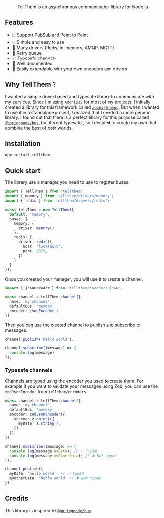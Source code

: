 <p align="center">
  <br/>
    TellThem is an asynchronous communication library for Node.js.
  <br/>
</p>

## Features
- 🗄️ Support PubSub and Point to Point
- 💡 Simple and easy to use
- 🚀 Many drivers (Redis, In-memory, AMQP, MQTT)
- 🔁 Retry queue
- ✅ Typesafe channels
- 📖 Well documented
- 🧩 Easily extendable with your own encoders and drivers

## Why TellThem ?

I wanted a simple driver based and typesafe library to communicate with my services. Since I'm using [`AdonisJS`](https://adonisjs.com/) for most of my projects, I initially created a library for this framework called [`adonis6-amqp`](https://www.npmjs.com/package/adonis6-amqp/v/latest). But when I wanted to use it in a standalone project, I realized that I needed a more generic library. I found out that there is a perfect library for this purpose called [`@boringnode/bus`](https://www.npmjs.com/package/@boringnode/bus), but it's not typesafe , so I decided to create my own that combine the best of both worlds.

## Installation
```bash
npm install tellthem
```

## Quick start

The library use a manager you need to use to register buses.
```typescript
import { TellThem } from 'tellthem';
import { memory } from 'tellthem/drivers/memory';
import { redis } from 'tellthem/drivers/redis';

const tellThem = new TellThem({
  default: 'memory',
  buses: {
    memory: {
      driver: memory()
    },
    redis: {
      driver: redis({
        host: 'localhost',
        port: 6379,
      })
    }
  }
});
```

Once you created your manager, you will use it to create a channel.

```typescript
import { jsonEncoder } from 'tellthem/encoders/json';

const channel = tellThem.channel({
  name: 'my-channel',
  defaultBus: 'memory',
  encoder: jsonEncoder()
})
```

Then you can use the created channel to publish and subscribe to messages.

```typescript
channel.publish('hello world');

channel.subscribe((message) => {
  console.log(message);
});
```

### Typesafe channels 

Channels are typed using the encoder you used to create them. For example if you want to validate your messages using Zod, you can use the `zodJsonEncoder` from `tellthem/encoders`.

```typescript
const channel = tellThem.channel({
  name: 'my-channel',
  defaultBus: 'memory',
  encoder: zodJsonEncoder({
    schema: z.object({
      myData: z.string(),
    })
  })
})

channel.subscribe((message) => {
  console.log(message.myData); // ✅ Typed
  console.log(message.myOtherData); // ❌ Not typed
});

channel.publish({
  myData: 'hello world', // ✅ Typed
  myOtherData: 'hello world' // ❌ Not typed
})
```

## Credits

This library is inspired by [`@boringnode/bus`](https://www.npmjs.com/package/@boringnode/bus).
